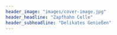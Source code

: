 ```yaml
---
header_image: "images/cover-image.jpg"
header_headline: "Zapfhahn Celle"
header_subheadline: "Delikates Genießen"
---
```

